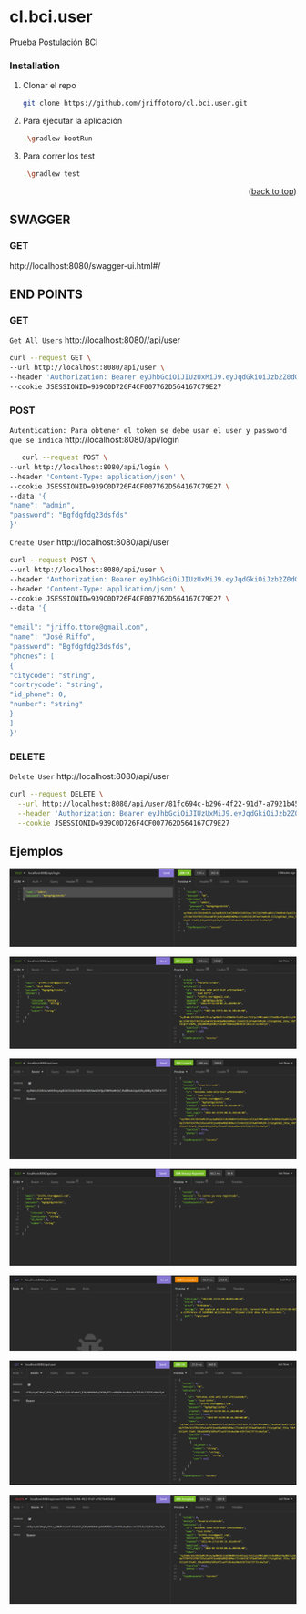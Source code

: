 # cl.bci.user
Prueba Postulación BCI


### Installation

1. Clonar el repo
   ```sh
   git clone https://github.com/jriffotoro/cl.bci.user.git
   ```
3. Para ejecutar la aplicación
   ```sh
   .\gradlew bootRun
   ```
4. Para correr los test
   ```sh
   .\gradlew test
   ```

<p align="right">(<a href="#top">back to top</a>)</p>

## SWAGGER

### GET
http://localhost:8080/swagger-ui.html#/ <br/>


## END POINTS

### GET
`Get All Users` http://localhost:8080//api/user  <br/>

```sh
curl --request GET \
--url http://localhost:8080/api/user \
--header 'Authorization: Bearer eyJhbGciOiJIUzUxMiJ9.eyJqdGkiOiJzb2Z0dGVrSldUIiwic3ViIjoiYWRtaW4iLCJhdXRob3JpdGllcyI6WyJST0xFX1VTRVIiXSwiaWF0IjoxNjUwMDQ5NDMwLCJleHAiOjE2NTAwNTAwMzB9.EiFp1gXCWqC_691w_TdkfK1CpVY-93wM2_iOkyW90MFq5K0PyfZ5ua9Ft09ukwiNm-bCkFEdo235FJSc4XwTyA' \
--cookie JSESSIONID=939C0D726F4CF007762D564167C79E27
  ```

### POST
`Autentication: Para obtener el token se debe usar el user y password que se indica` http://localhost:8080/api/login <br/>

```sh
   curl --request POST \
--url http://localhost:8080/api/login \
--header 'Content-Type: application/json' \
--cookie JSESSIONID=939C0D726F4CF007762D564167C79E27 \
--data '{
"name": "admin",
"password": "Bgfdgfdg23dsfds"
}'
   ```

`Create User` http://localhost:8080/api/user <br/>

```sh
curl --request POST \
--url http://localhost:8080/api/user \
--header 'Authorization: Bearer eyJhbGciOiJIUzUxMiJ9.eyJqdGkiOiJzb2Z0dGVrSldUIiwic3ViIjoiYWRtaW4iLCJhdXRob3JpdGllcyI6WyJST0xFX1VTRVIiXSwiaWF0IjoxNjUwMDQ5NDMwLCJleHAiOjE2NTAwNTAwMzB9.EiFp1gXCWqC_691w_TdkfK1CpVY-93wM2_iOkyW90MFq5K0PyfZ5ua9Ft09ukwiNm-bCkFEdo235FJSc4XwTyA' \
--header 'Content-Type: application/json' \
--cookie JSESSIONID=939C0D726F4CF007762D564167C79E27 \
--data '{

"email": "jriffo.ttoro@gmail.com",
"name": "José Riffo",
"password": "Bgfdgfdg23dsfds",
"phones": [
{
"citycode": "string",
"contrycode": "string",
"id_phone": 0,
"number": "string"
}
]
}'
  ```

### DELETE
`Delete User` http://localhost:8080/api/user <br/>

```sh
curl --request DELETE \
  --url http://localhost:8080/api/user/81fc694c-b296-4f22-91d7-a7921b450db3 \
  --header 'Authorization: Bearer eyJhbGciOiJIUzUxMiJ9.eyJqdGkiOiJzb2Z0dGVrSldUIiwic3ViIjoiYWRtaW4iLCJhdXRob3JpdGllcyI6WyJST0xFX1VTRVIiXSwiaWF0IjoxNjUwMDQ5NDMwLCJleHAiOjE2NTAwNTAwMzB9.EiFp1gXCWqC_691w_TdkfK1CpVY-93wM2_iOkyW90MFq5K0PyfZ5ua9Ft09ukwiNm-bCkFEdo235FJSc4XwTyA' \
  --cookie JSESSIONID=939C0D726F4CF007762D564167C79E27
```

## Ejemplos

![img.png](img.png)

![img_1.png](img_1.png)

![img_2.png](img_2.png)

![img_3.png](img_3.png)

![img_4.png](img_4.png)

![img_5.png](img_5.png)

![img_6.png](img_6.png)